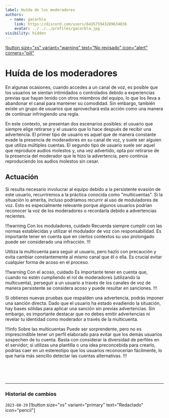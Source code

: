 ```yaml
---
label: Huída de los moderadores
authors:
  - name: gacarbla
    link: https://discord.com/users/643575943289634836
    avatar: ../../../profiles/gacarbla.jpg
visibility: hidden
---
```

[!button size="xs" variant="warning" text="No revisado" icon="alert" corners="pill"](../../../info/contenido_sin_revisar/contenido_sin_revisar.md)

# Huída de los moderadores
En algunas ocasiones, cuando accedes a un canal de voz, es posible que los usuarios se sientan intimidados o controlados debido a experiencias previas que hayan tenido con otros miembros del equipo, lo que los lleva a abandonar el canal para mantener su comodidad. Sin embargo, también existe un grupo de usuarios que aprovechará esta acción como una manera de continuar infringiendo una regla.

En este contexto, se presentan dos escenarios posibles: el usuario que siempre elige retirarse y el usuario que lo hace después de recibir una advertencia. El primer tipo de usuario es aquel que de manera constante evade la presencia de moderadores en su canal de voz, y suele ser alguien que utiliza múltiples cuentas. El segundo tipo de usuario suele ser aquel que reproduce audios molestos y, una vez advertido, opta por retirarse de la presencia del moderador que le hizo la advertencia, pero continúa reproduciendo los audios molestos sin cesar.

## Actuación
Si resulta necesario involucrar al equipo debido a la persistente evasión de este usuario, recurriremos a la práctica conocida como "multicuentas". Si la situación lo amerita, incluso podríamos recurrir al uso de moduladores de voz. Esto es especialmente relevante porque algunos usuarios podrían reconocer la voz de los moderadores o recordarla debido a advertencias recientes.

!!!warning Con los moduladores, cuidado
Recuerda siempre cumplir con las normas establecidas y utilizar el modulador de voz con responsabilidad. Es importante tener en cuenta que en ciertos contextos su uso prolongado puede ser considerado una infracción.
!!!

Utiliza la multicuenta para seguir al usuario, pero hazlo con precaución y evita cambiar constantemente al mismo canal que él o ella. Es crucial evitar cualquier forma de acoso en el proceso.

!!!warning Con el acoso, cuidado
Es importante tener en cuenta que, cuando no estén cumpliendo el rol de moderadores (utilizando la multicuenta), perseguir a un usuario a través de los canales de voz de manera persistente se considera acoso y puede resultar en sanciones.
!!!

Si obtienes nuevas pruebas que respalden una advertencia, podrás imponer una sanción directa. Dado que el usuario ha estado evadiendo la situación, hay bases sólidas para aplicar una sanción sin previas advertencias. Sin embargo, es importante destacar que no debes emitir advertencias ni revelar tu identidad como moderador a través de la multicuenta.

!!!info Sobre las multicuentas
Puede ser sorprendente, pero no es imprescindible tener un perfil elaborado para evitar que los demás usuarios sospechen de tu cuenta. Basta con considerar la diversidad de perfiles en el servidor; si utilizas una plantilla o una idea preconcebida para crearlo, podrías caer en un estereotipo que los usuarios reconocerían fácilmente, lo que haría más sencillo detectar las cuentas alternativas.
!!!

<br><br><br>
** **
### Historial de cambios
`2023-08-29` [!button size="xs" variant="primary" text="Redactado" icon="pencil"]